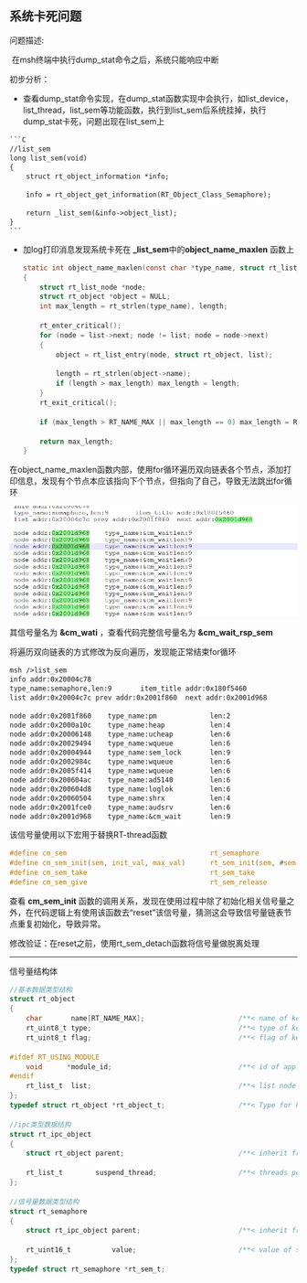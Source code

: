 ## 系统卡死问题



问题描述:

​	在msh终端中执行dump_stat命令之后，系统只能响应中断

初步分析：

-    查看dump_stat命令实现，在dump_stat函数实现中会执行，如list_device，list_thread，list_sem等功能函数，执行到list_sem后系统挂掉，执行dump_stat卡死，问题出现在list_sem上

    ```C
    //list_sem
    long list_sem(void)
    {
        struct rt_object_information *info;
    
        info = rt_object_get_information(RT_Object_Class_Semaphore);
    
        return _list_sem(&info->object_list);
    }
    ```

-   加log打印消息发现系统卡死在 **_list_sem**中的**object_name_maxlen** 函数上

    
    ```c
    static int object_name_maxlen(const char *type_name, struct rt_list_node *list)
    {
        struct rt_list_node *node;
        struct rt_object *object = NULL;
        int max_length = rt_strlen(type_name), length;
    
        rt_enter_critical();
        for (node = list->next; node != list; node = node->next)
        {
            object = rt_list_entry(node, struct rt_object, list);
    
            length = rt_strlen(object->name);
            if (length > max_length) max_length = length;
        }
        rt_exit_critical();
    
        if (max_length > RT_NAME_MAX || max_length == 0) max_length = RT_NAME_MAX;
    
        return max_length;
    }
    ```

在object_name_maxlen函数内部，使用for循环遍历双向链表各个节点，添加打印信息，发现有个节点本应该指向下个节点，但指向了自己，导致无法跳出for循环

 ![img](.\image\image01.png) 

其信号量名为 **&cm_wati** ，查看代码完整信号量名为 **&cm_wait_rsp_sem**



将遍历双向链表的方式修改为反向遍历，发现能正常结束for循环

```shell
msh />list_sem
info addr:0x20004c78 
type_name:semaphore,len:9       item_title addr:0x180f5460
list addr:0x20004c7c prev addr:0x2001f860  next addr:0x2001d968

node addr:0x2001f860    type_name:pm             len:2 
node addr:0x2000a10c    type_name:heap           len:4 
node addr:0x20006148    type_name:ucheap         len:6 
node addr:0x20029494    type_name:wqueue         len:6 
node addr:0x20004944    type_name:sem_lock       len:9 
node addr:0x2002984c    type_name:wqueue         len:6 
node addr:0x2005f414    type_name:wqueue         len:6 
node addr:0x200604ac    type_name:ad5140         len:6 
node addr:0x200604d8    type_name:loglok         len:6 
node addr:0x20060504    type_name:shrx           len:4 
node addr:0x2001fce0    type_name:audsrv         len:6 
node addr:0x2001d968    type_name:&cm_wait       len:9 
```



该信号量使用以下宏用于替换RT-thread函数

```c
#define cm_sem                                   rt_semaphore
#define cm_sem_init(sem, init_val, max_val)      rt_sem_init(sem, #sem, init_val, RT_IPC_FLAG_FIFO )
#define cm_sem_take                              rt_sem_take
#define cm_sem_give                              rt_sem_release
```

查看 **cm_sem_init** 函数的调用关系，发现在使用过程中除了初始化相关信号量之外，在代码逻辑上有使用该函数去“reset”该信号量，猜测这会导致信号量链表节点重复初始化，导致异常。

修改验证：在reset之前，使用rt_sem_detach函数将信号量做脱离处理



-----

信号量结构体

```c
//基本数据类型结构
struct rt_object
{
    char       name[RT_NAME_MAX];                       /**< name of kernel object */
    rt_uint8_t type;                                    /**< type of kernel object */
    rt_uint8_t flag;                                    /**< flag of kernel object */

#ifdef RT_USING_MODULE
    void      *module_id;                               /**< id of application module */
#endif
    rt_list_t  list;                                    /**< list node of kernel object */
};
typedef struct rt_object *rt_object_t;                  /**< Type for kernel objects. */

//ipc类型数据结构
struct rt_ipc_object
{
    struct rt_object parent;                            /**< inherit from rt_object */

    rt_list_t        suspend_thread;                    /**< threads pended on this resource */
};

//信号量数据类型结构
struct rt_semaphore
{
    struct rt_ipc_object parent;                        /**< inherit from ipc_object */

    rt_uint16_t          value;                         /**< value of semaphore. */
};
typedef struct rt_semaphore *rt_sem_t;

```







